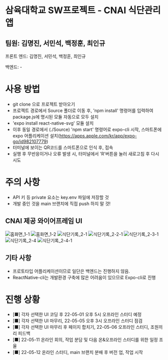 # 삼육대학교 SW프로젝트 - CNAI 식단관리앱

## 팀원: 김명진, 서민석, 백정훈, 최인규

 프론트 엔드: 김명진, 서민석, 백정훈, 최인규

 백엔드: -

# 사용 방법

- git clone 으로 프로젝트 받아오기
- 프로젝트 경로에서 Source 폴더로 이동 후, 'npm install' 명령어를 입력하여 package.js에 명시된 모듈 자동으로 모두 설치
- 'expo install react-native-svg' 모듈 설치
- 이후 동일 경로에서 (./Source) 'npm start' 명령어로 expo-cli 시작, 스마트폰에 expo 어플리케이션 설치(https://apps.apple.com/kr/app/expo-go/id982107779)
- 터미널에 보이는 QR코드를 스마트폰으로 인식 후, 접속
- 실행 후 무반응이거나 오류 발생 시, 터미널에서 'R'버튼을 눌러 새로고침 후 다시 시도

# 주의 사항

- API 키 등 private 요소는 key.env 파일에 저장할 것
- 개발 중인 것을 main 브랜치에 직접 push 하지 말 것!


## CNAI 제공 와이어프레임 UI

![홈화면_1-1](pre/prototypeUI/홈화면_1-1.png)
![홈화면_1-2](pre/prototypeUI/홈화면_1-2.png)
![식단기록_2-1](pre/prototypeUI/식단기록_2-1.png)
![식단기록_2-2-1](pre/prototypeUI/식단기록_2-2-1.png)
![식단기록_2-3-1](pre/prototypeUI/식단기록_2-3-1.png)
![식단기록_2-4](pre/prototypeUI/식단기록_2-4.png)
![식단기록_2-4-1](pre/prototypeUI/식단기록_2-4-1.png)

## 기타 사항
- 프로토타입 어플리케이션이므로 일단은 백엔드는 진행하지 않음.
- ReactNative-cli는 개발환경 구축에 많은 어려움이 있으므로 Expo-cli로 진행


# 진행 상황
- [■] 각자 선택한 UI 코딩 후 22-05-01 오후 5시 오프라인 스터디 예정
- [■] 각자 선택한 UI 마무리, 22-05-05 오후 3시 오프라인 스터디 점검
- [■] 각자 선택한 UI 마무리 후 페이지 합치기, 22-05-06 오프라인 스터디, 조원끼리 피드백
- [■] 22-05-11 온라인 회의, 작업 분담 및 다음 온&오프라인 스터디를 위한 일정 조율
- [■] 22-05-12 온라인 스터디, main 브랜치 분배 후 버전 업, 작업 시작

